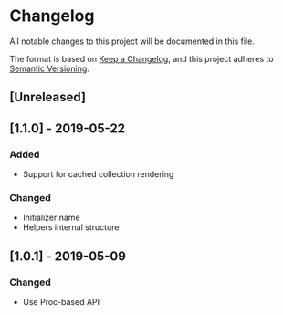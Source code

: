 # Changelog
All notable changes to this project will be documented in this file.

The format is based on [Keep a Changelog](https://keepachangelog.com/en/1.0.0/),
and this project adheres to [Semantic Versioning](https://semver.org/spec/v2.0.0.html).

## [Unreleased]

## [1.1.0] - 2019-05-22
### Added
- Support for cached collection rendering

### Changed
- Initializer name
- Helpers internal structure

## [1.0.1] - 2019-05-09
### Changed
- Use Proc-based API
